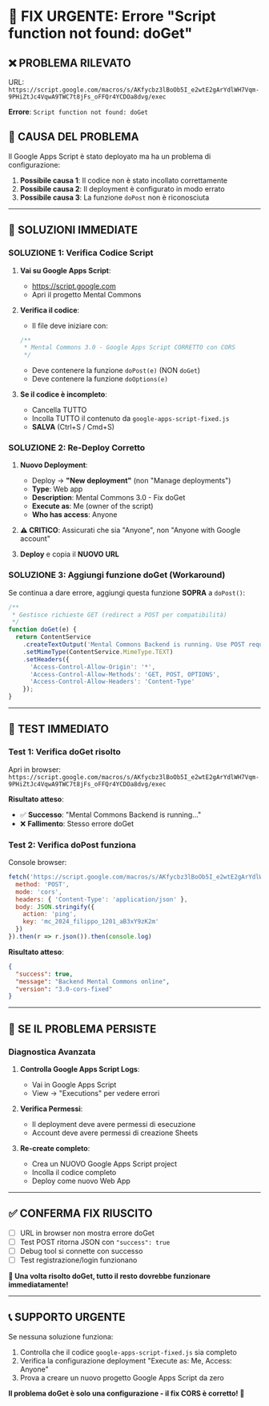 # 🚨 FIX URGENTE: Errore "Script function not found: doGet"

## ❌ **PROBLEMA RILEVATO**

URL: `https://script.google.com/macros/s/AKfycbz3lBoOb5I_e2wtE2gArYdlWH7Vqm-9PHiZtJc4VqwA9TWC7t8jFs_oFFQr4YCDOa8dvg/exec`

**Errore**: `Script function not found: doGet`

## 🎯 **CAUSA DEL PROBLEMA**

Il Google Apps Script è stato deployato ma ha un problema di configurazione:
1. **Possibile causa 1**: Il codice non è stato incollato correttamente
2. **Possibile causa 2**: Il deployment è configurato in modo errato
3. **Possibile causa 3**: La funzione `doPost` non è riconosciuta

---

## 🔧 **SOLUZIONI IMMEDIATE**

### **SOLUZIONE 1: Verifica Codice Script**

1. **Vai su Google Apps Script**:
   - https://script.google.com
   - Apri il progetto Mental Commons

2. **Verifica il codice**:
   - Il file deve iniziare con:
   ```javascript
   /**
    * Mental Commons 3.0 - Google Apps Script CORRETTO con CORS
    */
   ```
   - Deve contenere la funzione `doPost(e)` (NON `doGet`)
   - Deve contenere la funzione `doOptions(e)`

3. **Se il codice è incompleto**:
   - Cancella TUTTO
   - Incolla TUTTO il contenuto da `google-apps-script-fixed.js`
   - **SALVA** (Ctrl+S / Cmd+S)

### **SOLUZIONE 2: Re-Deploy Corretto**

1. **Nuovo Deployment**:
   - Deploy → **"New deployment"** (non "Manage deployments")
   - **Type**: Web app
   - **Description**: Mental Commons 3.0 - Fix doGet
   - **Execute as**: Me (owner of the script)  
   - **Who has access**: Anyone
   
2. **⚠️ CRITICO**: Assicurati che sia "Anyone", non "Anyone with Google account"

3. **Deploy** e copia il **NUOVO URL**

### **SOLUZIONE 3: Aggiungi funzione doGet (Workaround)**

Se continua a dare errore, aggiungi questa funzione **SOPRA** a `doPost()`:

```javascript
/**
 * Gestisce richieste GET (redirect a POST per compatibilità)
 */
function doGet(e) {
  return ContentService
    .createTextOutput('Mental Commons Backend is running. Use POST requests for API calls.')
    .setMimeType(ContentService.MimeType.TEXT)
    .setHeaders({
      'Access-Control-Allow-Origin': '*',
      'Access-Control-Allow-Methods': 'GET, POST, OPTIONS',
      'Access-Control-Allow-Headers': 'Content-Type'
    });
}
```

---

## 🧪 **TEST IMMEDIATO**

### **Test 1: Verifica doGet risolto**
Apri in browser: `https://script.google.com/macros/s/AKfycbz3lBoOb5I_e2wtE2gArYdlWH7Vqm-9PHiZtJc4VqwA9TWC7t8jFs_oFFQr4YCDOa8dvg/exec`

**Risultato atteso**: 
- ✅ **Successo**: "Mental Commons Backend is running..."
- ❌ **Fallimento**: Stesso errore doGet

### **Test 2: Verifica doPost funziona**
Console browser:
```javascript
fetch('https://script.google.com/macros/s/AKfycbz3lBoOb5I_e2wtE2gArYdlWH7Vqm-9PHiZtJc4VqwA9TWC7t8jFs_oFFQr4YCDOa8dvg/exec', {
  method: 'POST',
  mode: 'cors',
  headers: { 'Content-Type': 'application/json' },
  body: JSON.stringify({
    action: 'ping',
    key: 'mc_2024_filippo_1201_aB3xY9zK2m'
  })
}).then(r => r.json()).then(console.log)
```

**Risultato atteso**:
```json
{
  "success": true,
  "message": "Backend Mental Commons online",
  "version": "3.0-cors-fixed"
}
```

---

## 🚨 **SE IL PROBLEMA PERSISTE**

### **Diagnostica Avanzata**

1. **Controlla Google Apps Script Logs**:
   - Vai in Google Apps Script
   - View → "Executions" per vedere errori

2. **Verifica Permessi**:
   - Il deployment deve avere permessi di esecuzione
   - Account deve avere permessi di creazione Sheets

3. **Re-create completo**:
   - Crea un NUOVO Google Apps Script project
   - Incolla il codice completo
   - Deploy come nuovo Web App

---

## ✅ **CONFERMA FIX RIUSCITO**

- [ ] URL in browser non mostra errore doGet
- [ ] Test POST ritorna JSON con `"success": true`
- [ ] Debug tool si connette con successo
- [ ] Test registrazione/login funzionano

**🎯 Una volta risolto doGet, tutto il resto dovrebbe funzionare immediatamente!**

---

## 📞 **SUPPORTO URGENTE**

Se nessuna soluzione funziona:
1. Controlla che il codice `google-apps-script-fixed.js` sia completo
2. Verifica la configurazione deployment "Execute as: Me, Access: Anyone"
3. Prova a creare un nuovo progetto Google Apps Script da zero

**Il problema doGet è solo una configurazione - il fix CORS è corretto! 🚀** 